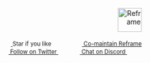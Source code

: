 <!---






    WARNING, READ THIS.
    This is a computed file. Do not edit.
    Edit `/docs/react-server.template.md` instead.












    WARNING, READ THIS.
    This is a computed file. Do not edit.
    Edit `/docs/react-server.template.md` instead.












    WARNING, READ THIS.
    This is a computed file. Do not edit.
    Edit `/docs/react-server.template.md` instead.












    WARNING, READ THIS.
    This is a computed file. Do not edit.
    Edit `/docs/react-server.template.md` instead.












    WARNING, READ THIS.
    This is a computed file. Do not edit.
    Edit `/docs/react-server.template.md` instead.






-->

<p align="right">
<img src="https://github.com/reframejs/reframe/raw/docs/docs/images/logo-with-title.min.svg?sanitize=true" height=48 alt="Reframe"/>
</p>

<p align="right">
    <sup>
        <a href="#">
            <img
              src="https://github.com/reframejs/reframe/raw/master/docs/images/star.svg?sanitize=true"
              width="16"
              height="12"
            >
        </a>
        Star if you like
        &nbsp;&nbsp;&nbsp;&nbsp;
        &nbsp;&nbsp;&nbsp;&nbsp;
        &nbsp;&nbsp;
        <a href="https://github.com/reframejs/reframe/blob/master/docs/contributing.md">
            <img
              src="https://github.com/reframejs/reframe/raw/master/docs/images/biceps.min.svg?sanitize=true"
              width="16"
              height="14"
            >
            Co-maintain Reframe
        </a>
    </sup>
    <br/>
    <sup>
        <a href="https://twitter.com/reframejs">
            <img
              src="https://github.com/reframejs/reframe/raw/master/docs/images/twitter-logo.svg?sanitize=true"
              width="15"
              height="13"
            >
            Follow on Twitter
        </a>
        &nbsp;&nbsp;&nbsp;&nbsp;&nbsp;
        &nbsp;&nbsp;
        <a href="https://discord.gg/kqXf65G">
            <img
              src="https://github.com/reframejs/reframe/raw/master/docs/images/chat.svg?sanitize=true"
              width="14"
              height="10"
            >
            Chat on Discord
        </a>
        &nbsp;&nbsp;&nbsp;&nbsp;
        &nbsp;&nbsp;&nbsp;&nbsp;
    </sup>
</p>

<!---






    WARNING, READ THIS.
    This is a computed file. Do not edit.
    Edit `/docs/react-server.template.md` instead.












    WARNING, READ THIS.
    This is a computed file. Do not edit.
    Edit `/docs/react-server.template.md` instead.












    WARNING, READ THIS.
    This is a computed file. Do not edit.
    Edit `/docs/react-server.template.md` instead.












    WARNING, READ THIS.
    This is a computed file. Do not edit.
    Edit `/docs/react-server.template.md` instead.












    WARNING, READ THIS.
    This is a computed file. Do not edit.
    Edit `/docs/react-server.template.md` instead.






-->

